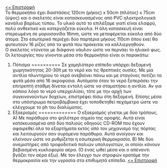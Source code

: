 <a href="README.md"><= Επιστροφή</a><br>
Το θερμοκήπιο έχει διαστάσεις 120cm (μήκος) x 50cm (πλάτος) x 75cm (ύψος) και ο σκελετός είναι κατασκευασμένος από PVC ηλεκτρολογικά κανάλια βαρέως τύπου. Το υλικό αυτό το επιλέξαμε γιατί είναι ελαφρύ, πολύ ανθεκτικό και κατεργάζεται εύκολα. Η όλη κατασκευή είναι στερεωμένη σε μοριοσανίδα 16mm, ώστε να μεταφέρεται εύκολα από δύο άτομα. Στο εσωτερικό περιέχει δύο παρτέρια μήκους 110cm όπου εκεί θα φυτευτούν 16 ρίζες από τα φυτά που πρόκειται να καλλιεργηθούν.<br>
Ο σκελετός ντύνεται με διάφανο νάυλον ώστε να περνάει το ηλιακό φως.<br>
Οι λετουργίες που γίνονται μέσα στο θερμοκήπιο είναι οι παρακάτω:
  1. Πότισμα
  ==========
  Σε χαμηλότερο επίπεδο υπάρχει δεξαμενή χωρητικότητας 20-30lt με το νερό και τις θρεπτικές ουσίες. Με μία αντλία πλυντηρίου το νερό ανεβαίνει πάνω και με σταγόνες ποτίζει τα φυτά μέσα από 16 ακροφύσια. Αυτόματα όταν το νερό ξεπεράσει την επιτρεπτή στάθμη δίνεται εντολή ώστε να σταματήσει η αντλία. Αν για κάποιο λόγο το νερό υπερχειλίσει, τότε με την αρχή των συγκινονούντων δοχείων, επιστρέφει πίσω στη δεξαμενή. Επίσης μέσα στο υπόστρωμα πετροβάμβακα έχει τοποθετηθεί πεχάμετρο ώστε να ελέγχουμε το ph του διαλύματος.
  2. Εξαερισμός
  =============
  Ο εξαερισμός γίνεται με δύο τρόπους. Α) Με παράθυρα στο ψηλότερο σημείο της οροφής. Αυτά είναι κατσκευασμένα από δύο παλιούς οδηγούς CD-ROM που έχουν αφαιρεθεί όλα τα εξαρτήματα εκτός από τον μηχανισμό της πόρτας και λειτουργούν σαν συρόμενα παράθυρα. Αυτά ανοίγουν και κλείνουν ώστε να ρυθμίζεται η εσωτερική θερμοκρασία. Β) Με δύο ανεμιστήρες από τροφοδοτικά παλιών υπολογιστών, οι οποίοι κάνουν βεβιασμένη κυκλοφορία αέρα. (Ο ένας ωθεί μέσα και ο απέναντι βγάζει τον αέρα έξω). Με τον έλεγχο των στροφών κρατάμε την θερμοκρασία και την υγρασία στα επιθυμητά επίπεδα. 
<a href="README.md"><= Επιστροφή</a><br>
